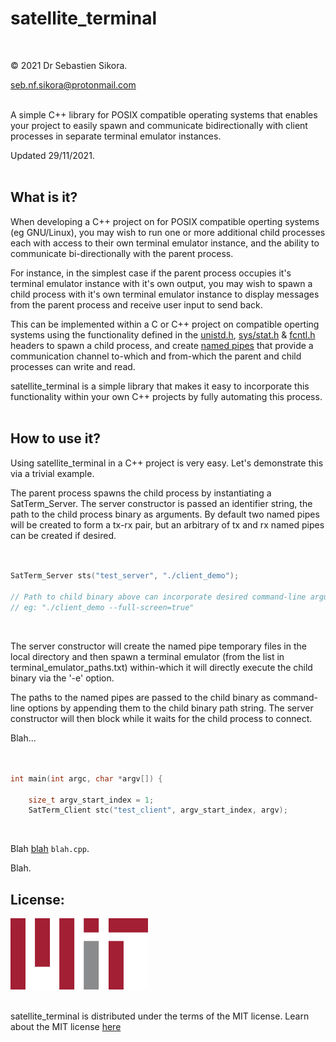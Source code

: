 # satellite_terminal
<br />

© 2021 Dr Sebastien Sikora.

[seb.nf.sikora@protonmail.com](mailto:seb.nf.sikora@protonmail.com)
<br />
<br />

A simple C++ library for POSIX compatible operating systems that enables your project to easily spawn and communicate bidirectionally with client processes in separate terminal emulator instances.
<br />

Updated 29/11/2021.
<br />
<br />

What is it?
-------------------------
When developing a C++ project on for POSIX compatible operting systems (eg GNU/Linux), you may wish to run one or more additional child processes each with access to their own terminal emulator instance, and the ability to communicate bi-directionally with the parent process.

For instance, in the simplest case if the parent process occupies it's terminal emulator instance with it's own output, you may wish to spawn a child process with it's own terminal emulator instance to display messages from the parent process and receive user input to send back.

This can be implemented within a C or C++ project on compatible operting systems using the functionality defined in the [unistd.h](https://en.wikipedia.org/wiki/Unistd.h), [sys/stat.h](https://en.wikibooks.org/wiki/C_Programming/POSIX_Reference/sys/stat.h) & [fcntl.h](https://pubs.opengroup.org/onlinepubs/007904875/basedefs/fcntl.h.html) headers to spawn a child process, and create [named pipes](https://en.wikipedia.org/wiki/Named_pipe) that provide a communication channel to-which and from-which the parent and child processes can write and read.

satellite_terminal is a simple library that makes it easy to incorporate this functionality within your own C++ projects by fully automating this process.
<br />
<br />

How to use it?
-------------------------
Using satellite_terminal in a C++ project is very easy. Let's demonstrate this via a trivial example.
<br />

The parent process spawns the child process by instantiating a SatTerm_Server. The server constructor is passed an identifier string, the path to the child process binary as arguments. By default two named pipes will be created to form a tx-rx pair, but an arbitrary of tx and rx named pipes can be created if desired.
<br />
<br />

```cpp

SatTerm_Server sts("test_server", "./client_demo");

// Path to child binary above can incorporate desired command-line arguments
// eg: "./client_demo --full-screen=true"

```
<br />

The server constructor will create the named pipe temporary files in the local directory and then spawn a terminal emulator (from the list in terminal_emulator_paths.txt) within-which it will directly execute the child binary via the '-e' option.

The paths to the named pipes are passed to the child binary as command-line options by appending them to the child binary path string. The server constructor will then block while it waits for the child process to connect.

Blah...
<br />
<br />

```cpp

int main(int argc, char *argv[]) {
	
	size_t argv_start_index = 1;
	SatTerm_Client stc("test_client", argv_start_index, argv);

```
<br />

Blah [blah]() `blah.cpp`.

Blah.
<br />

License:
-------------------------
![Mit License Logo](./220px-MIT_logo.png)
<br/>
<br/>

satellite_terminal is distributed under the terms of the MIT license.
Learn about the MIT license [here](https://choosealicense.com/licenses/mit/)


